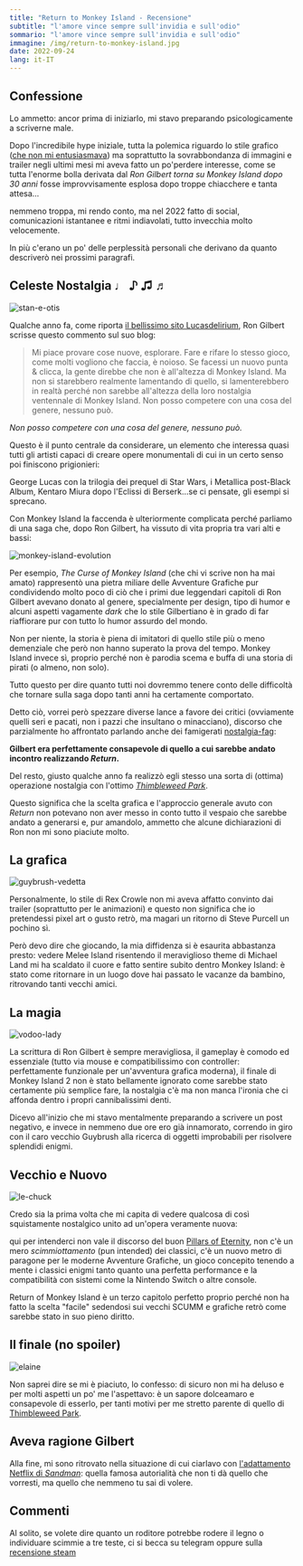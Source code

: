 ```yaml
---
title: "Return to Monkey Island - Recensione"
subtitle: "l'amore vince sempre sull'invidia e sull'odio"
sommario: "l'amore vince sempre sull'invidia e sull'odio"
immagine: /img/return-to-monkey-island.jpg
date: 2022-09-24
lang: it-IT
---
```


## Confessione

Lo ammetto: ancor prima di iniziarlo, mi stavo preparando psicologicamente a scriverne male.

Dopo l'incredibile hype iniziale, tutta la polemica riguardo lo stile grafico ([che non mi entusiasmava](https://www.andreacorinti.com/posts/ita/return-to-monkey-island/)) ma soprattutto la sovrabbondanza di immagini e trailer negli ultimi mesi mi aveva fatto un po'perdere interesse, come se tutta l'enorme bolla derivata dal _Ron Gilbert torna su Monkey Island dopo 30 anni_ fosse improvvisamente esplosa dopo troppe chiacchere e tanta attesa...

nemmeno troppa, mi rendo conto, ma nel 2022 fatto di social, comunicazioni istantanee e ritmi indiavolati, tutto invecchia molto velocemente. 

In più c'erano un po' delle perplessità personali che derivano da quanto descriverò nei prossimi paragrafi.

## Celeste Nostalgia ♩ ♪ ♫ ♬

![stan-e-otis](https://returntomonkeyisland.com/_next/image?url=%2F_next%2Fstatic%2Fmedia%2F06.9935bfae.png&w=1920&q=75)

Qualche anno fa, come riporta [il bellissimo sito Lucasdelirium](https://www.lucasdelirium.it/pettine.php), Ron Gilbert scrisse questo commento sul suo blog: 

> Mi piace provare cose nuove, esplorare. Fare e rifare lo stesso gioco, come molti vogliono che faccia, è noioso. Se facessi un nuovo punta & clicca, la gente direbbe che non è all'altezza di Monkey Island. Ma non si starebbero realmente lamentando di quello, si lamenterebbero in realtà perché non sarebbe all'altezza della loro nostalgia ventennale di Monkey Island. Non posso competere con una cosa del genere, nessuno può.

_Non posso competere con una cosa del genere, nessuno può._

Questo è il punto centrale da considerare, un elemento che interessa quasi tutti gli artisti capaci di creare opere monumentali di cui in un certo senso poi finiscono prigionieri: 

George Lucas con la trilogia dei prequel di Star Wars, i Metallica post-Black Album, Kentaro Miura dopo l'Eclissi di Berserk...se ci pensate, gli esempi si sprecano.

Con Monkey Island la faccenda è ulteriormente complicata perché parliamo di una saga che, dopo Ron Gilbert, ha vissuto di vita propria tra vari alti e bassi:

![monkey-island-evolution](https://steamuserimages-a.akamaihd.net/ugc/852725391222559700/3C7F5047329D2BA02FB7FC56E7020D93D28FCBCF/)

Per esempio, _The Curse of Monkey Island_ (che chi vi scrive non ha mai amato) rappresentò una pietra miliare delle Avventure Grafiche pur condividendo molto poco di ciò che i primi due leggendari capitoli di Ron Gilbert avevano donato al genere, specialmente per design, tipo di humor e alcuni aspetti vagamente _dark_ che lo stile Gilbertiano è in grado di far riaffiorare pur con tutto lo humor assurdo del mondo.

Non per niente, la storia è piena di imitatori di quello stile più o meno demenziale che però non hanno superato la prova del tempo. Monkey Island invece sì, proprio perché non è parodia scema e buffa di una storia di pirati (o almeno, non solo).

Tutto questo per dire quanto tutti noi dovremmo tenere conto delle difficoltà che tornare sulla saga dopo tanti anni ha certamente comportato. 

Detto ciò, vorrei però spezzare diverse lance a favore dei critici (ovviamente quelli seri e pacati, non i pazzi che insultano o minacciano), discorso che parzialmente ho affrontato parlando anche dei famigerati [nostalgia-fag](/posts/ita/nostalgia-fag):

**Gilbert era perfettamente consapevole di quello a cui sarebbe andato incontro realizzando _Return_.**

Del resto, giusto qualche anno fa realizzò egli stesso una sorta di (ottima) operazione nostalgia con l'ottimo [_Thimbleweed Park_](/posts/ita/thimbleweed-park).

Questo significa che la scelta grafica e l'approccio generale avuto con _Return_ non potevano non aver messo in conto tutto il vespaio che sarebbe andato a generarsi e, pur amandolo, ammetto che alcune dichiarazioni di Ron non mi sono piaciute molto.

## La grafica

![guybrush-vedetta](https://returntomonkeyisland.com/_next/image?url=%2F_next%2Fstatic%2Fmedia%2Fa01.eb436701.png&w=1920&q=75)

Personalmente, lo stile di Rex Crowle non mi aveva affatto convinto dai trailer (soprattutto per le animazioni) e questo non significa che io pretendessi pixel art o gusto retrò, ma magari un ritorno di Steve Purcell un pochino sì.

Però devo dire che giocando, la mia diffidenza si è esaurita abbastanza presto: vedere Melee Island risentendo il meraviglioso theme di Michael Land mi ha scaldato il cuore e fatto sentire subito dentro Monkey Island: è stato come ritornare in un luogo dove hai passato le vacanze da bambino, ritrovando tanti vecchi amici.

## La magia

![vodoo-lady](https://returntomonkeyisland.com/_next/image?url=%2Fimages%2Fscrapbook%2Fpage6%2Fvoodoo-lady.webp&w=1920&q=75)

La scrittura di Ron Gilbert è sempre meravigliosa, il gameplay è comodo ed essenziale (tutto via mouse e compatibilissimo con controller: perfettamente funzionale per un'avventura grafica moderna), il finale di Monkey Island 2 non è stato bellamente ignorato come sarebbe stato certamente più semplice fare, la nostalgia c'è ma non manca l'ironia che ci affonda dentro i propri cannibalissimi denti.

Dicevo all'inizio che mi stavo mentalmente preparando a scrivere un post negativo, e invece in nemmeno due ore ero già innamorato, correndo in giro con il caro vecchio Guybrush alla ricerca di oggetti improbabili per risolvere splendidi enigmi.

## Vecchio e Nuovo

![le-chuck](https://returntomonkeyisland.com/_next/image?url=%2F_next%2Fstatic%2Fmedia%2F02.a9414fe0.png&w=1920&q=75)

Credo sia la prima volta che mi capita di vedere qualcosa di così squistamente nostalgico unito ad un'opera veramente nuova: 

qui per intenderci non vale il discorso del buon [Pillars of Eternity](/posts/ita/pillars-of-eternity), non c'è un mero _scimmiottamento_ (pun intended) dei classici, c'è un nuovo metro di paragone per le moderne Avventure Grafiche, un gioco concepito tenendo a mente i classici enigmi tanto quanto una perfetta performance e la compatibilità con sistemi come la Nintendo Switch o altre console.

Return of Monkey Island è un terzo capitolo perfetto proprio perché non ha fatto la scelta "facile" sedendosi sui vecchi SCUMM e grafiche retrò come sarebbe stato in suo pieno diritto.

## Il finale (no spoiler)

![elaine](https://returntomonkeyisland.com/_next/image?url=%2F_next%2Fstatic%2Fmedia%2F10.0701842a.png&w=1920&q=75)

Non saprei dire se mi è piaciuto, lo confesso: di sicuro non mi ha deluso e per molti aspetti un po' me l'aspettavo: è un sapore dolceamaro e consapevole di esserlo, per tanti motivi per me stretto parente di quello di [Thimbleweed Park](/posts/ita/thimbleweed-park).

## Aveva ragione Gilbert

Alla fine, mi sono ritrovato nella situazione di cui ciarlavo con [l'adattamento Netflix di _Sandman_](/posts/ita/sandman-netflix-recensione/): quella famosa autorialità che non ti dà quello che vorresti, ma quello che nemmeno tu sai di volere.

## Commenti

Al solito, se volete dire quanto un roditore potrebbe rodere il legno o individuare scimmie a tre teste, ci si becca su telegram oppure sulla [recensione steam](https://steamcommunity.com/id/xabaras89/recommended/2060130/)

<script async src="https://telegram.org/js/telegram-widget.js?19" data-telegram-post="xabacadabra/138" data-width="100%"></script>